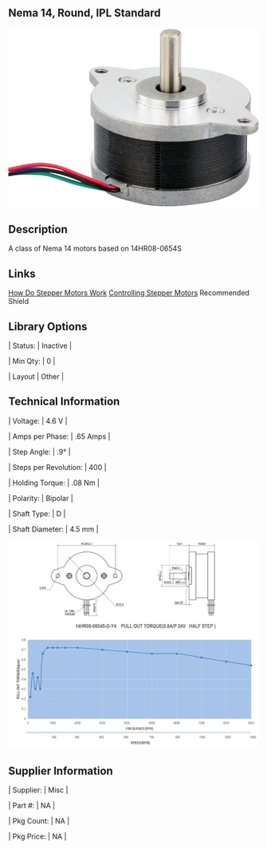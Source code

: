 ## Nema 14, Round, IPL Standard

 

![image](CAD/E310/image.png)

 

## Description   

 

A class of Nema 14 motors based on 14HR08-0654S

 

## Links   


[How Do Stepper Motors Work](https://www.youtube.com/watch?v=eyqwLiowZiU)
[Controlling Stepper Motors](https://docs.arduino.cc/learn/electronics/stepper-motors)
Recommended Shield
 

## Library Options

 

| Status: | Inactive |

| Min Qty: | 0 |

| Layout | Other |

 

## Technical Information


| Voltage: | 4.6 V |

| Amps per Phase: | .65 Amps |

| Step Angle: | .9° |

| Steps per Revolution: | 400 |

| Holding Torque: | .08 Nm |

| Polarity: | Bipolar |

| Shaft Type: | D |

| Shaft Diameter: | 4.5 mm |
 
![image](CAD/E310/image0.png) 
![image](CAD/E310/image1.png) 

## Supplier Information

 

| Supplier: | Misc |

| Part #: | NA |        

| Pkg Count: | NA |

| Pkg Price: | NA |